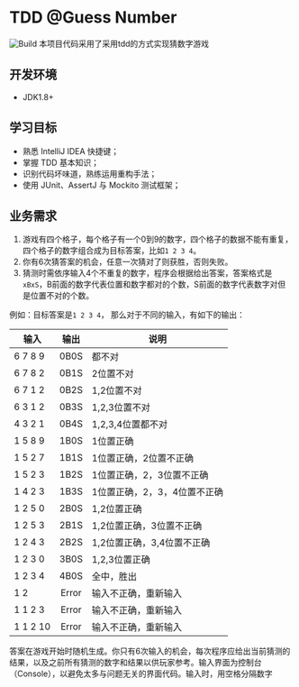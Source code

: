 # TDD @Guess Number

![Build](https://github.com/xpbootcamp/tdd-guess-number/workflows/Build/badge.svg)
本项目代码采用了采用tdd的方式实现猜数字游戏

## 开发环境
 - JDK1.8+

## 学习目标
- 熟悉 IntelliJ IDEA 快捷键；
- 掌握 TDD 基本知识；
- 识别代码坏味道，熟练运用重构手法；
- 使用 JUnit、AssertJ 与 Mockito 测试框架；


## 业务需求
1. 游戏有四个格子，每个格子有一个0到9的数字，四个格子的数据不能有重复，四个格子的数字组合成为目标答案，比如`1 2 3 4`。
2. 你有6次猜答案的机会，任意一次猜对了则获胜，否则失败。
3. 猜测时需依序输入4个不重复的数字，程序会根据给出答案，答案格式是`xBxS`，B前面的数字代表位置和数字都对的个数，S前面的数字代表数字对但是位置不对的个数。

例如：目标答案是`1 2 3 4`， 那么对于不同的输入，有如下的输出：

|输入  |	输出	|  说明  |
| ---- | :----: | ---- |
|6 7 8 9 | 0B0S	|都不对|
|6 7 8 2 | 0B1S	|2位置不对|
|6 7 1 2 | 0B2S	|1,2位置不对|
|6 3 1 2 | 0B3S	|1,2,3位置不对|
|4 3 2 1 | 0B4S	|1,2,3,4位置都不对|
|1 5 8 9 | 1B0S	|1位置正确|
|1 5 2 7 | 1B1S	|1位置正确，2位置不正确|
|1 5 2 3 | 1B2S	|1位置正确，2，3位置不正确|
|1 4 2 3 | 1B3S	|1位置正确，2，3，4位置不正确|
|1 2 5 0 | 2B0S	|1,2位置正确|
|1 2 5 3 | 2B1S	|1,2位置正确，3位置不正确|
|1 2 4 3 | 2B2S	|1,2位置正确，3,4位置不正确|
|1 2 3 0 | 3B0S	|1,2,3位置正确|
|1 2 3 4 | 4B0S	|全中，胜出 |
|1 2	| Error	| 输入不正确，重新输入 |
|1 1 2 3 | Error	| 输入不正确，重新输入 |
|1 1 2 10 | Error | 输入不正确，重新输入 |

答案在游戏开始时随机生成。你只有6次输入的机会，每次程序应给出当前猜测的结果，以及之前所有猜测的数字和结果以供玩家参考。输入界面为控制台（Console），以避免太多与问题无关的界面代码。输入时，用空格分隔数字

